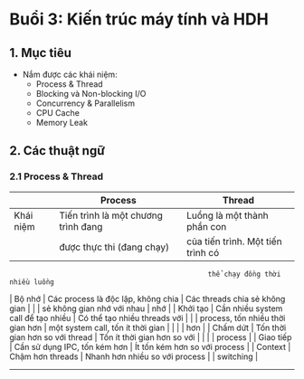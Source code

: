 # Buổi 3: Kiến trúc máy tính và HDH

## 1. Mục tiêu
* Nắm được các khái niệm:
    * Process & Thread
    * Blocking và Non-blocking I/O
    * Concurrency & Parallelism
    * CPU Cache
    * Memory Leak

## 2. Các thuật ngữ
### 2.1 Process & Thread

|           | Process                              | Thread                            |
| --------- | ------------------------------------ | --------------------------------- |
| Khái niệm | Tiến trình là một chương trình đang  | Luồng là một thành phần con       |
|           | được thực thi (đang chạy)            | của tiến trình. Một tiến trình có |
                                                     thể chạy đồng thời nhiều luồng    
| Bộ nhớ    | Các process là độc lập, không chia   | Các threads chia sẻ không gian    |
|           | sẻ không gian nhớ với nhau           | nhớ                               |
| Khởi tạo  | Cần nhiều system call để tạo nhiều   | Có thể tạo nhiều threads với      |
|           | process, tốn nhiều thời gian hơn     | một system call, tốn ít thời gian |
|           |                                      | hơn                               |
| Chấm dứt  | Tốn thời gian hơn so với thread      | Tốn ít thời gian hơn so với       |
|           |                                      | process                           |
| Giao tiếp | Cần sử dụng IPC, tốn kém hơn         | Ít tốn kém hơn so với process     |
| Context   | Chậm hơn threads                     | Nhanh hơn nhiều so với process    |
| switching |

---

